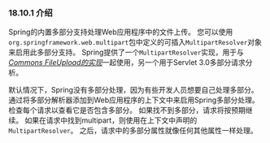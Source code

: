 ### 18.10.1 介绍

Spring的内置多部分支持处理Web应用程序中的文件上传。 您可以使用`org.springframework.web.multipart`包中定义的可插入`MultipartResolver`对象来启用此多部分支持。 Spring提供了一个`MultipartResolver`实现，用于与[_Commons FileUpload的实现_](https://jakarta.apache.org/commons/fileupload)一起使用，另一个用于Servlet 3.0多部分请求分析。

默认情况下，Spring没有多部分处理，因为有些开发人员想要自己处理多部分。 通过将多部分解析器添加到Web应用程序的上下文中来启用Spring多部分处理。 检查每个请求以查看它是否包含多部分。 如果找不到多部分，请求将按预期继续。 如果在请求中找到multipart，则使用在上下文中声明的`MultipartResolver`。 之后，请求中的多部分属性就像任何其他属性一样处理。

###  



